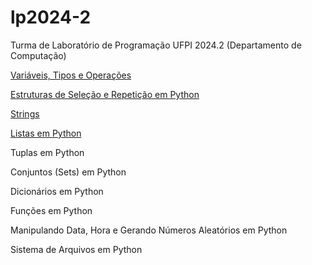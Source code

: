 # lp2024-2

Turma de Laboratório de Programação UFPI 2024.2 (Departamento de Computação)

[Variáveis, Tipos e Operações](https://github.com/armandossrecife/lp2024-2/blob/main/variaveis.md)

[Estruturas de Seleção e Repetição em Python](https://github.com/armandossrecife/lp2024-2/blob/main/selecao_repeticao.md)

[Strings](https://github.com/armandossrecife/lp2024-2/blob/main/strings.md)

[Listas em Python](https://github.com/armandossrecife/lp2024-2/blob/main/listas.md)

Tuplas em Python

Conjuntos (Sets) em Python

Dicionários em Python

Funções em Python

Manipulando Data, Hora e Gerando Números Aleatórios em Python

Sistema de Arquivos em Python

